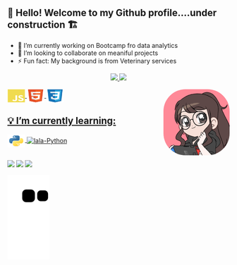 
<!--
**LaisHott/LaisHott** is a ✨ _special_ ✨ repository because its `README.md` (this file) appears on your GitHub profile.
-->

## 👋 Hello! Welcome to my Github profile....under construction 🏗️ 
- 🔭 I’m currently working on Bootcamp fro data analytics 
- 👯 I’m looking to collaborate on meaniful projects 
- ⚡ Fun fact: My background is from Veterinary services 


<div align="center">
  <a href="https://github.com/LaisHott"> 
  <img height="180em" src="https://github-readme-stats.vercel.app/api?username=laishott&show_icons=true&theme=dracula&include_all_commits=true&count_private=true"/>
  <img height="180em" src="https://github-readme-stats.vercel.app/api/top-langs/?username=laishott&layout=compact&langs_count=7&theme=dracula"/>
</div>
<div style="display: inline_block"><br>
  <img align="center" alt="lala-Js" height="30" width="40" src="https://raw.githubusercontent.com/devicons/devicon/master/icons/javascript/javascript-plain.svg">
  <img align="center" alt="lala-HTML" height="30" width="40" src="https://raw.githubusercontent.com/devicons/devicon/master/icons/html5/html5-original.svg">
  <img align="center" alt="lala-CSS" height="30" width="40" src="https://raw.githubusercontent.com/devicons/devicon/master/icons/css3/css3-original.svg">
  <img align="right" alt="lala-pic" height="150" style="border-radius:50px;" src="https://github.com/LaisHott/LaisHott/blob/main/download20221206160601.png">
</div>

  ## 💡 I’m currently learning:
  <img align="center" alt="lala-Python" height="30" width="40" src="https://raw.githubusercontent.com/devicons/devicon/master/icons/python/python-original.svg">
  <img align="center" alt="lala-Python" height="30" width="40" src="https://cdn.jsdelivr.net/gh/devicons/devicon@v2.15.1/devicon.min.css">
          
  
  ##
 
<div> 
  <a href="https://instagram.com/lalacasagrande" target="_blank"><img src="https://img.shields.io/badge/-Instagram-%23E4405F?style=for-the-badge&logo=instagram&logoColor=white" target="_blank"></a>
  <a href = "mailto:casagrande.lais@hotmail.com"><img src="https://img.shields.io/badge/-Gmail-%23333?style=for-the-badge&logo=gmail&logoColor=white" target="_blank"></a>
  <a href="https://www.linkedin.com/in/lais-casagrande-hott-7848861a9/" target="_blank"><img src="https://img.shields.io/badge/-LinkedIn-%230077B5?style=for-the-badge&logo=linkedin&logoColor=white" target="_blank"></a> 
  
  
 
  ![Snake animation](https://github.com/rafaballerini/rafaballerini/blob/output/github-contribution-grid-snake.svg)
 
</div>
